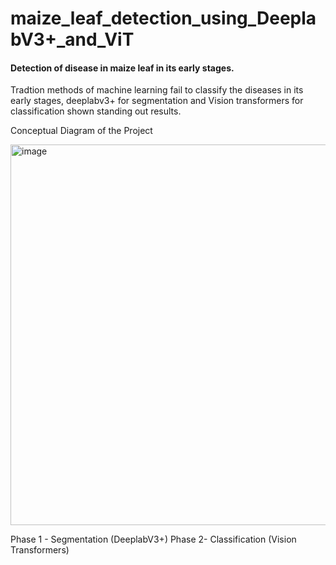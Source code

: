 # maize_leaf_detection_using_DeeplabV3+_and_ViT

#### Detection of disease in maize leaf in its early stages.
Tradtion methods of machine learning fail to classify the diseases in its early stages, deeplabv3+ for segmentation and Vision transformers for classification shown standing out results.

Conceptual Diagram of the Project

<img width="609" alt="image" src="https://user-images.githubusercontent.com/85556510/184097101-91b6c13e-0a57-405e-8423-3c9107072925.png">

Phase 1 - Segmentation (DeeplabV3+)
Phase 2- Classification (Vision Transformers)
